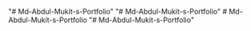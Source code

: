 "# Md-Abdul-Mukit-s-Portfolio" 
"# Md-Abdul-Mukit-s-Portfolio" 
#   M d - A b d u l - M u k i t - s - P o r t f o l i o  
 "# Md-Abdul-Mukit-s-Portfolio" 
